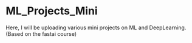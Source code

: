# ML_Projects_Mini
Here, I will be uploading various mini projects on ML and DeepLearning. (Based on the fastai course)
